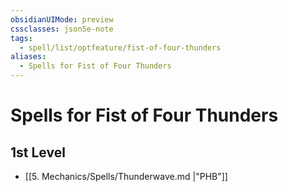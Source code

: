 ```yaml
---
obsidianUIMode: preview
cssclasses: json5e-note
tags:
  - spell/list/optfeature/fist-of-four-thunders
aliases:
  - Spells for Fist of Four Thunders
---
```

# Spells for Fist of Four Thunders

## 1st Level

- [[5. Mechanics/Spells/Thunderwave.md \|"PHB"]]
